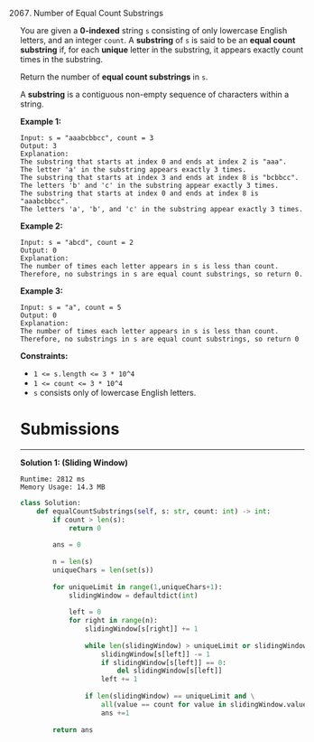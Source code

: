 2067. Number of Equal Count Substrings

You are given a **0-indexed** string `s` consisting of only lowercase English letters, and an integer `count`. A **substring** of `s` is said to be an **equal count substring** if, for each **unique** letter in the substring, it appears exactly count times in the substring.

Return the number of **equal count substrings** in `s`.

A **substring** is a contiguous non-empty sequence of characters within a string.

 

**Example 1:**
```
Input: s = "aaabcbbcc", count = 3
Output: 3
Explanation:
The substring that starts at index 0 and ends at index 2 is "aaa".
The letter 'a' in the substring appears exactly 3 times.
The substring that starts at index 3 and ends at index 8 is "bcbbcc".
The letters 'b' and 'c' in the substring appear exactly 3 times.
The substring that starts at index 0 and ends at index 8 is "aaabcbbcc".
The letters 'a', 'b', and 'c' in the substring appear exactly 3 times.
```

**Example 2:**
```
Input: s = "abcd", count = 2
Output: 0
Explanation:
The number of times each letter appears in s is less than count.
Therefore, no substrings in s are equal count substrings, so return 0.
```

**Example 3:**
```
Input: s = "a", count = 5
Output: 0
Explanation:
The number of times each letter appears in s is less than count.
Therefore, no substrings in s are equal count substrings, so return 0
```

**Constraints:**

* `1 <= s.length <= 3 * 10^4`
* `1 <= count <= 3 * 10^4`
* `s` consists only of lowercase English letters.

# Submissions
---
**Solution 1: (Sliding Window)**
```
Runtime: 2812 ms
Memory Usage: 14.3 MB
```
```python
class Solution:
    def equalCountSubstrings(self, s: str, count: int) -> int:
        if count > len(s):
            return 0
        
        ans = 0
        
        n = len(s)
        uniqueChars = len(set(s))
        
        for uniqueLimit in range(1,uniqueChars+1):
            slidingWindow = defaultdict(int)
            
            left = 0
            for right in range(n):
                slidingWindow[s[right]] += 1
                
                while len(slidingWindow) > uniqueLimit or slidingWindow[s[right]] > count:
                    slidingWindow[s[left]] -= 1
                    if slidingWindow[s[left]] == 0:
                        del slidingWindow[s[left]]
                    left += 1
                        
                if len(slidingWindow) == uniqueLimit and \
                    all(value == count for value in slidingWindow.values()):
                    ans +=1
                    
        return ans
```
